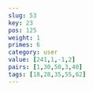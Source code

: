 ```yaml
---
slug: 53
key: 23
pos: 125
weight: 1
primes: 6
category: user
value: [241,1,-1,2]
pairs: [1,30,50,3,40]
tags: [18,28,35,55,62]
---
```

